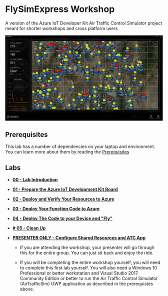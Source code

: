 # FlySimExpress Workshop

A version of the Azure IoT Developer Kit Air Traffic Control Simulator project meant for shorter workshops and cross platform users

![ATC App](./Labs/images/atc-app.png)

## Prerequisites

This lab has a number of dependencies on your laptop and environment.  You can learn more about them by reading the [Prerequisites](./iotdevfest18prereqs.md)

## Labs

- **[00 - Lab Introduction](./Labs/flysimexpress-00.md)**

- **[01 - Prepare the Azure IoT Development Kit Board](./Labs/flysimexpress-01.md)**

- **[02 - Deploy and Verify Your Resources to Azure](./Labs/flysimexpress-02.md)**

- **[03 - Deploy Your Function Code to Azure](./Labs/flysimexpress-03.md)**

- **[04 - Deploy The Code to your Device and "Fly"](./Labs/flysimexpress-04.md)**

- **[# 05 - Clean Up](./Labs/flysimexpress-05.md)**

- **[PRESENTER ONLY - Configure Shared Resources and ATC App](./Labs/flysimexpress-presenter.md)**

  - If you are attending the workshop, your presenter will go through this for the entire group.  You can just sit back and enjoy the ride.

  - If you will be completing the entire workshop yourself, you will need to complete this first lab yourself. You will also need a Windows 10 Professional or better workstation and Visual Studio 2017 Community Edition or better to run the Air Traffic Control Simulator (AirTrafficSim) UWP application as described in the prerequistes above.


